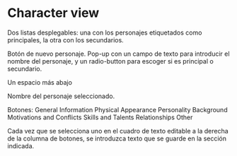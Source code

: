 # Character view

Dos listas desplegables: una con los personajes etiquetados como principales, la otra con los secundarios. 

Botón de nuevo personaje. Pop-up con un campo de texto para introducir el nombre del personaje, y un radio-button para escoger si es principal o secundario.

Un espacio más abajo

Nombre del personaje seleccionado.

Botones:
General Information
Physical Appearance
Personality
Background
Motivations and Conflicts
Skills and Talents
Relationships
Other

Cada vez que se selecciona uno
en el cuadro de texto editable a la derecha de la columna de botones, 
se introduzca texto que se guarde en la sección indicada.

